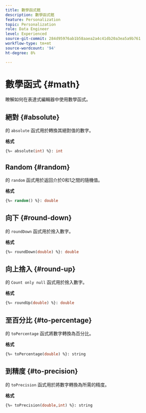 ```yaml
---
title: 數學函式館
description: 數學函式館
feature: Personalization
topic: Personalization
role: Data Engineer
level: Experienced
source-git-commit: 284d95976ab1b58aaea2a4c41db20a3ea5a9b761
workflow-type: tm+mt
source-wordcount: '94'
ht-degree: 8%

---
```


# 數學函式 {#math}

瞭解如何在表達式編輯器中使用數學函式。

## 絕對 {#absolute}

的 `absolute` 函式用於轉換其絕對值的數字。

**格式**

```sql
{%= absolute(int) %}: int
```

## Random {#random}

的 `random` 函式用於返回介於0和1之間的隨機值。

**格式**

```sql
{%= random() %}: double
```

## 向下 {#round-down}

的 `roundDown` 函式用於捨入數字。

**格式**

```sql
{%= roundDown(double) %}: double
```

## 向上捨入 {#round-up}

的 `Count only null` 函式用於捨入數字。

**格式**

```sql
{%= roundUp(double) %}: double
```

## 至百分比 {#to-percentage}

的 `toPercentage` 函式將數字轉換為百分比。

**格式**

```sql
{%= toPercentage(double) %}: string
```

## 到精度 {#to-precision}

的 `toPrecision` 函式用於將數字轉換為所需的精度。

**格式**

```sql
{%= toPrecision(double,int) %}: string
```
